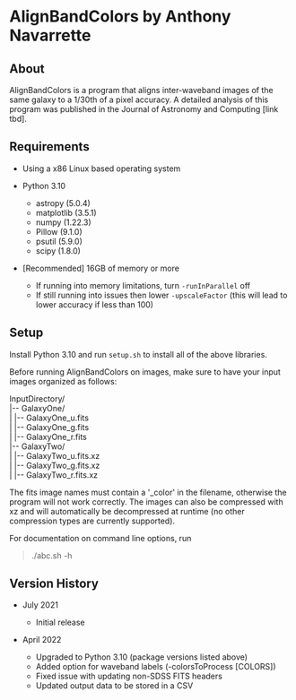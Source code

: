 # AlignBandColors by Anthony Navarrette

## About

AlignBandColors is a program that aligns inter-waveband images of the same galaxy to a 1/30th of a pixel accuracy.  A detailed analysis of this program was published in the Journal of Astronomy and Computing [link tbd].  

## Requirements

- Using a x86 Linux based operating system

- Python 3.10
   - astropy        (5.0.4)
   - matplotlib     (3.5.1)
   - numpy          (1.22.3)
   - Pillow         (9.1.0)
   - psutil         (5.9.0)
   - scipy          (1.8.0)

- [Recommended] 16GB of memory or more
    - If running into memory limitations, turn `-runInParallel` off
    - If still running into issues then lower `-upscaleFactor` (this will lead to lower accuracy if less than 100)

## Setup

Install Python 3.10 and run `setup.sh` to install all of the above libraries.

Before running AlignBandColors on images, make sure to have your input images organized as follows:

InputDirectory/  
|-- GalaxyOne/  
|  |-- GalaxyOne_u.fits  
|  |-- GalaxyOne_g.fits  
|  |-- GalaxyOne_r.fits  
|-- GalaxyTwo/  
|  |-- GalaxyTwo_u.fits.xz  
|  |-- GalaxyTwo_g.fits.xz  
|  |-- GalaxyTwo_r.fits.xz  


The fits image names must contain a '_color' in the filename, otherwise the program will not work correctly.  The images can also be compressed with xz and will automatically be decompressed at runtime (no other compression types are currently supported).

For documentation on command line options, run 
>./abc.sh -h


## Version History
- July 2021
    - Initial release

- April 2022
    - Upgraded to Python 3.10 (package versions listed above)
    - Added option for waveband labels (-colorsToProcess [COLORS]) 
    - Fixed issue with updating non-SDSS FITS headers
    - Updated output data to be stored in a CSV

